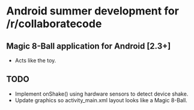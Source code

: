 Android summer development for /r/collaboratecode
=========
Magic 8-Ball application for Android [2.3+] 
--------
* Acts like the toy.  

TODO
-------------
* Implement onShake() using hardware sensors to detect device shake.
* Update graphics so activity_main.xml layout looks like a Magic 8-Ball.




